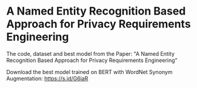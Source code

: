 # A Named Entity Recognition Based Approach for Privacy Requirements Engineering
The code, dataset and best model from the Paper: "A Named Entity Recognition Based Approach for Privacy Requirements Engineering"

Download the best model trained on BERT with WordNet Synonym Augmentation: https://s.id/G6iaR
